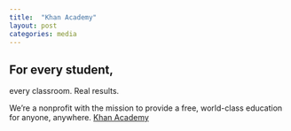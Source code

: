 ```yaml
---
title:  "Khan Academy"
layout: post
categories: media
---
```


## For every student,
every classroom.
Real results.

We’re a nonprofit with the mission to provide a free, world-class education 
for anyone, anywhere.
[Khan Academy](https://www.khanacademy.org/)
